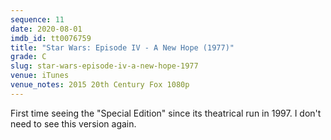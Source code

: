 ```yaml
---
sequence: 11
date: 2020-08-01
imdb_id: tt0076759
title: "Star Wars: Episode IV - A New Hope (1977)"
grade: C
slug: star-wars-episode-iv-a-new-hope-1977
venue: iTunes
venue_notes: 2015 20th Century Fox 1080p
---
```


First time seeing the "Special Edition" since its theatrical run in 1997. I don't need to see this version again.
